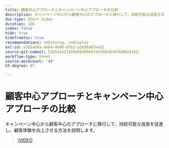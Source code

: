 ```yaml
---
title: 顧客中心アプローチとキャンペーン中心アプローチの比較
description: キャンペーン中心から顧客中心のアプローチに移行して、持続可能な成長を促進し、顧客体験を向上させる方法を説明します。
doc-type: Short Video
duration: 126
index: false
hide: true
hidefromtoc: true
recommendations: noCatalog, noDisplay
exl-id: a703ad4a-4484-4b06-87b3-a2698a07ea52
source-git-commit: 53b51e517435668d99b4516f80c0c074d06a4165
workflow-type: tm+mt
source-wordcount: '48'
ht-degree: 0%

---
```


# 顧客中心アプローチとキャンペーン中心アプローチの比較

キャンペーン中心から顧客中心のアプローチに移行して、持続可能な成長を促進し、顧客体験を向上させる方法を説明します。

<!-- 85_S651_3442537_125_customercentric-approach-vs-campaigncentric-approach -->
>[!VIDEO](https://video.tv.adobe.com/v/3458235/?learn=on&enablevpops=true)
